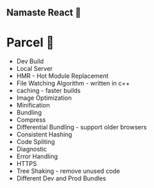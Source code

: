 ## Namaste React 🚀

# Parcel 🐻

- Dev Build
- Local Server
- HMR - Hot Module Replacement
- File Watching Algorithm - written in c++
- caching - faster builds
- Image Optimization
- Minification
- Bundling
- Compress
- Differential Bundling - support older browsers
- Consistent Hashing
- Code Spliting
- Diagnostic
- Error Handling
- HTTPS
- Tree Shaking - remove unused code
- Different Dev and Prod Bundles
